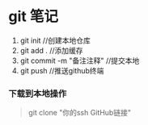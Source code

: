 # git 笔记

1. git init //创建本地仓库
2. git add . //添加缓存   
3. git commit -m "备注注释" //提交本地
4. git push //推送github终端
### 下载到本地操作
> git clone "你的ssh GitHub链接"
